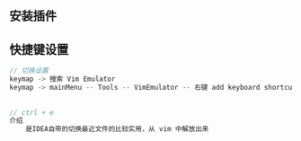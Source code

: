 ## 安装插件

## 快捷键设置

```java
// 切换设置
keymap -> 搜索 Vim Emulator
keymap -> mainMenu -- Tools -- VimEmulator -- 右键 add keyboard shortcut -- 
    
    
// ctrl + e
介绍
    是IDEA自带的切换最近文件的比较实用，从 vim 中解放出来
    
```

